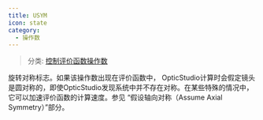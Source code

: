 ```yaml
---
title: USYM
icon: state
category:
  - 操作数
---
```


> 分类: [控制评价函数操作数](/hb/operands/136/900/  "Zemax 操作数 控制评价函数操作数")

旋转对称标志。如果该操作数出现在评价函数中， OpticStudio计算时会假定镜头是圆对称的，即使OpticStudio发现系统中并不存在对称。在某些特殊的情况中，它可以加速评价函数的计算速度。参见 “假设轴向对称（Assume Axial Symmetry）”部分。